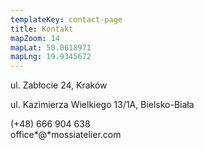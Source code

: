 ```yaml
---
templateKey: contact-page
title: Kontakt
mapZoom: 14
mapLat: 50.0618971
mapLng: 19.9345672
---
```

ul. Zabłocie 24, Kraków

ul. Kazimierza Wielkiego 13/1A, Bielsko-Biała

(+48) 666 904 638‬\
office*@*mossiatelier.com
